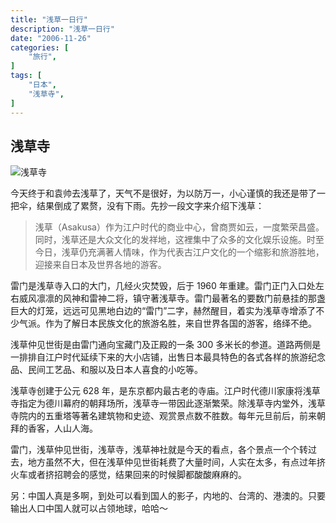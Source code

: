 ```yaml
---
title: "浅草一日行"
description: "浅草一日行"
date: "2006-11-26"
categories: [
    "旅行",
]
tags: [
    "日本",
    "浅草寺",
]
---
```


## 浅草寺

![浅草寺](http://i.imgur.com/m9jBXmW.jpg)

今天终于和袁帅去浅草了，天气不是很好，为以防万一，小心谨慎的我还是带了一把伞，结果倒成了累赘，没有下雨。先抄一段文字来介绍下浅草：

> 浅草（Asakusa）作为江户时代的商业中心，曾商贾如云，一度繁荣昌盛。同时，浅草还是大众文化的发祥地，这裡集中了众多的文化娱乐设施。时至今日，浅草仍充满著人情味，作为代表古江户文化的一个缩影和旅游胜地，迎接来自日本及世界各地的游客。

<!--more-->

雷门是浅草寺入口的大门，几经火灾焚毁，后于 1960 年重建。雷门正门入口处左右威风凛凛的风神和雷神二将，镇守著浅草寺。雷门最著名的要数门前悬挂的那盏巨大的灯笼，远远可见黑地白边的“雷门”二字，赫然醒目，着实为浅草寺增添了不少气派。作为了解日本民族文化的旅游名胜，来自世界各国的游客，络绎不绝。

浅草仲见世街是由雷门通向宝藏门及正殿的一条 300 多米长的参道。道路两侧是一排排自江户时代延续下来的大小店铺，出售日本最具特色的各式各样的旅游纪念品、民间工艺品、和服以及日本人喜食的小吃等。

浅草寺创建于公元 628 年，是东京都内最古老的寺庙。江户时代德川家康将浅草寺指定为德川幕府的朝拜场所，浅草寺一带因此逐渐繁荣。除浅草寺内堂外，浅草寺院内的五重塔等著名建筑物和史迹、观赏景点数不胜数。每年元旦前后，前来朝拜的香客，人山人海。

雷门，浅草仲见世街，浅草寺，浅草神社就是今天的看点，各个景点一个个转过去，地方虽然不大，但在浅草仲见世街耗费了大量时间，人实在太多，有点过年挤火车或者挤招聘会的感觉，结果回来的时候脚都酸酸麻麻的。

另：中国人真是多啊，到处可以看到国人的影子，内地的、台湾的、港澳的。只要输出人口中国人就可以占领地球，哈哈～
